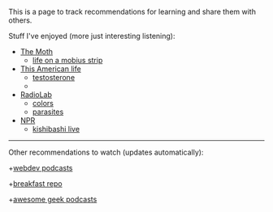 This is a page to track recommendations for learning and share them with others. 

Stuff I've enjoyed (more just interesting listening):

- [The Moth](http://themoth.org/)
  - [life on a mobius strip](http://themoth.org/posts/stories/life-on-a-mobius-strip)
- [This American life](http://www.thisamericanlife.org/)
  - [testosterone](http://www.thisamericanlife.org/radio-archives/episode/220/testosterone)
  - []()
- [RadioLab](http://www.radiolab.org)
  - [colors](http://www.radiolab.org/story/211119-colors/)
  - [parasites](http://www.radiolab.org/story/91689-parasites/)
- [NPR](http://www.npr.org/)
  - [kishibashi live](http://www.npr.org/event/music/151684623/kishi-bashi-in-concert)

---

Other recommendations to watch (updates automatically): 

+[webdev podcasts](https://github.com/vernonk/webdev-podcasts/blob/master/README.md)

+[breakfast repo](https://github.com/ashleygwilliams/breakfast-repo/blob/master/README.md)

+[awesome geek podcasts](https://github.com/guipdutra/awesome-geek-podcasts/blob/master/README.md)

